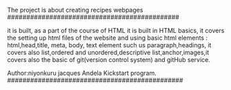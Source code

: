 The project is about creating  recipes webpages
#############################################


it is built, as a part of the course of HTML
it is built in HTML basics, it covers the setting up html files of the website and 
using basic html elements : html,head,title, meta, body, text element such us paragraph,headings,
it covers also list,ordered and unordered,descriptive list,anchor,images,it covers also the basic of 
git(version control system) and gitHub service.

Author:niyonkuru jacques
Andela Kickstart program.
##############################################
